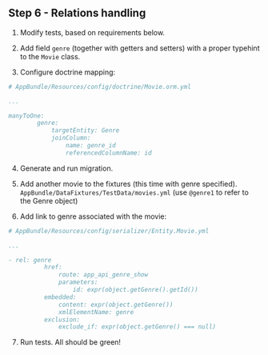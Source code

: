 ## Step 6 - Relations handling

1. Modify tests, based on requirements below.

2. Add field `genre` (together with getters and setters) with a proper typehint to the `Movie` class.

3. Configure doctrine mapping:

```yml
# AppBundle/Resources/config/doctrine/Movie.orm.yml

...

manyToOne:
        genre:
            targetEntity: Genre
            joinColumn:
                name: genre_id
                referencedColumnName: id
```

4. Generate and run migration.

5. Add another movie to the fixtures (this time with genre specified). `AppBundle/DataFixtures/TestData/movies.yml` (use `@genre1` to refer to the Genre object)

6. Add link to genre associated with the movie:

```yml
# AppBundle/Resources/config/serializer/Entity.Movie.yml

...

- rel: genre
          href:
              route: app_api_genre_show
              parameters:
                  id: expr(object.getGenre().getId())
          embedded:
              content: expr(object.getGenre())
              xmlElementName: genre
          exclusion:
              exclude_if: expr(object.getGenre() === null)

```

7. Run tests. All should be green!

